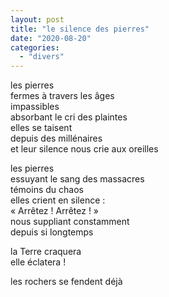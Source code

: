 ```yaml
---
layout: post
title: "le silence des pierres"
date: "2020-08-20"
categories:
  - "divers"
---
```


les pierres  
fermes à travers les âges  
impassibles  
absorbant le cri des plaintes  
elles se taisent  
depuis des millénaires  
et leur silence nous crie aux oreilles  

les pierres  
essuyant le sang des massacres  
témoins du chaos  
elles crient en silence :  
« Arrêtez ! Arrêtez ! »  
nous suppliant constamment  
depuis si longtemps  

la Terre craquera  
elle éclatera !  

les rochers se fendent déjà  

